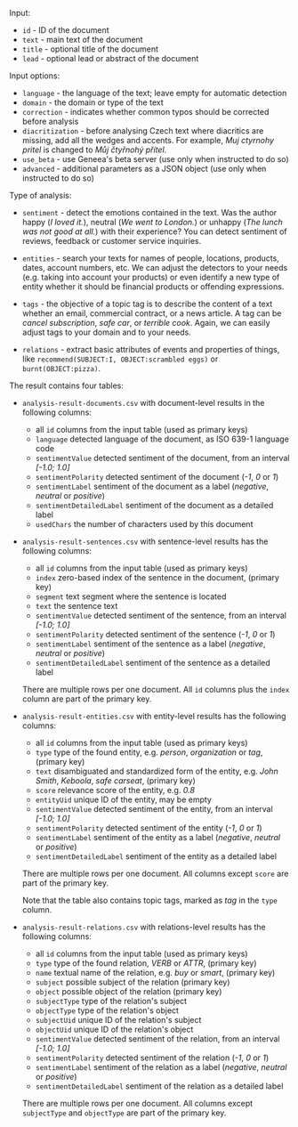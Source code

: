 Input:
* `id` - ID of the document
* `text` - main text of the document
* `title` - optional title of the document
* `lead` - optional lead or abstract of the document

Input options:
* `language` - the language of the text; leave empty for automatic detection
* `domain` - the domain or type of the text
* `correction` - indicates whether common typos should be corrected before analysis
* `diacritization` - before analysing Czech text where diacritics are missing, add all the wedges and accents. For example, _Muj ctyrnohy pritel_ is changed to _Můj čtyřnohý přítel_.
* `use_beta` - use Geneea's beta server (use only when instructed to do so)
* `advanced` - additional parameters as a JSON object (use only when instructed to do so)


Type of analysis:    
    
* `sentiment` - detect the emotions contained in the text. Was the author happy (_I loved it._), neutral (_We went to London._) or unhappy (_The lunch was not good at all._) with their experience? You can detect sentiment of reviews, feedback or customer service inquiries.

* `entities` - search your texts for names of people, locations, products, dates, account numbers, etc. We can adjust the detectors to your needs (e.g. taking into account your products) or even identify a new type of entity whether it should be financial products or offending expressions.

* `tags` - the objective of a topic tag is to describe the content of a text whether an email, commercial contract, or a news article. A tag can be _cancel subscription_, _safe car_, or _terrible cook_. Again, we can easily adjust tags to your domain and to your needs.

* `relations` - extract basic attributes of events and properties of things, like `recommend(SUBJECT:I, OBJECT:scrambled eggs)` or `burnt(OBJECT:pizza)`.


The result contains four tables:

* `analysis-result-documents.csv` with document-level results in the following columns:
    * all `id` columns from the input table (used as primary keys)
    * `language` detected language of the document, as ISO 639-1 language code
    * `sentimentValue` detected sentiment of the document, from an interval _\[-1.0; 1.0\]_
    * `sentimentPolarity` detected sentiment of the document (_-1_, _0_ or _1_)
    * `sentimentLabel` sentiment of the document as a label (_negative_, _neutral_ or _positive_)
    * `sentimentDetailedLabel` sentiment of the document as a detailed label
    * `usedChars` the number of characters used by this document

* `analysis-result-sentences.csv` with sentence-level results has the following columns:
    * all `id` columns from the input table (used as primary keys)
    * `index` zero-based index of the sentence in the document, (primary key)
    * `segment` text segment where the sentence is located
    * `text` the sentence text
    * `sentimentValue` detected sentiment of the sentence, from an interval _\[-1.0; 1.0\]_
    * `sentimentPolarity` detected sentiment of the sentence (_-1_, _0_ or _1_)
    * `sentimentLabel` sentiment of the sentence as a label (_negative_, _neutral_ or _positive_)
    * `sentimentDetailedLabel` sentiment of the sentence as a detailed label

  There are multiple rows per one document. All `id` columns plus the `index` column are part of the primary key.

* `analysis-result-entities.csv` with entity-level results has the following columns:
    * all `id` columns from the input table (used as primary keys)
    * `type` type of the found entity, e.g. _person_, _organization_ or _tag_, (primary key)
    * `text` disambiguated and standardized form of the entity, e.g. _John Smith_, _Keboola_, _safe carseat_, (primary key)
    * `score` relevance score of the entity, e.g. _0.8_
    * `entityUid` unique ID of the entity, may be empty
    * `sentimentValue` detected sentiment of the entity, from an interval _\[-1.0; 1.0\]_
    * `sentimentPolarity` detected sentiment of the entity (_-1_, _0_ or _1_)
    * `sentimentLabel` sentiment of the entity as a label (_negative_, _neutral_ or _positive_)
    * `sentimentDetailedLabel` sentiment of the entity as a detailed label

  There are multiple rows per one document. All columns except `score` are part of the primary key.

  Note that the table also contains topic tags, marked as _tag_ in the `type` column.

* `analysis-result-relations.csv` with relations-level results has the following columns:
    * all `id` columns from the input table (used as primary keys)
    * `type` type of the found relation, _VERB_ or _ATTR_, (primary key)
    * `name` textual name of the relation, e.g. _buy_ or _smart_, (primary key)
    * `subject` possible subject of the relation (primary key)
    * `object` possible object of the relation (primary key)
    * `subjectType` type of the relation's subject
    * `objectType` type of the relation's object
    * `subjectUid` unique ID of the relation's subject
    * `objectUid` unique ID of the relation's object
    * `sentimentValue` detected sentiment of the relation, from an interval _\[-1.0; 1.0\]_
    * `sentimentPolarity` detected sentiment of the relation (_-1_, _0_ or _1_)
    * `sentimentLabel` sentiment of the relation as a label (_negative_, _neutral_ or _positive_)
    * `sentimentDetailedLabel` sentiment of the relation as a detailed label

  There are multiple rows per one document. All columns except `subjectType` and `objectType` are part of the primary key.
